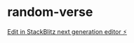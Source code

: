 # random-verse

[Edit in StackBlitz next generation editor ⚡️](https://stackblitz.com/~/github.com/tt123456780/random-verse)
